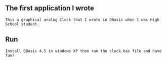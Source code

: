 ## The first application I wrote
    This a graphical analog Clock that I wrote in QBasic when I was High School student.
## Run
    Install QBasic 4.5 in windows XP then run the clock.bas file and have fun!
